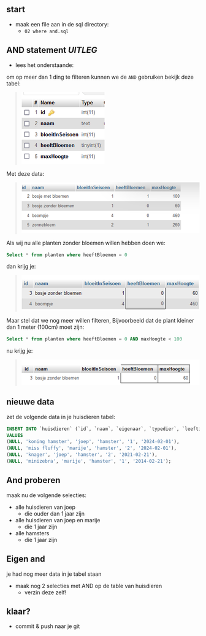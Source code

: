 
## start


- maak een file aan in de sql directory:
    - `02 where and.sql` 



## AND statement *UITLEG*

- lees het onderstaande:


om op meer dan 1 ding te filteren kunnen we de `AND` gebruiken
bekijk deze tabel:
> ![](img/planten.PNG)

Met deze data:
> ![](img/plantendata.PNG)

Als wij nu alle planten zonder bloemen willen hebben doen we:
```SQL
Select * from planten where heeftBloemen = 0
```
dan krijg je:
> ![](img/noand.PNG)

Maar stel dat we nog meer willen filteren, Bijvoorbeeld dat de plant kleiner dan 1 meter (100cm) moet zijn:

```SQL
Select * from planten where heeftBloemen = 0 AND maxHoogte < 100
``` 
nu krijg je:
> ![](img/and.PNG)

## nieuwe data

zet de volgende data in je huisdieren tabel:

```SQL
INSERT INTO `huisdieren` (`id`, `naam`, `eigenaar`, `typedier`, `leeftijd`, `geboortedatum`) 
VALUES 
(NULL, 'koning hamster', 'joep', 'hamster', '1', '2024-02-01'),
(NULL, 'miss fluffy', 'marije', 'hamster', '2', '2024-02-01'),
(NULL, 'knager', 'joep', 'hamster', '2', '2021-02-21'),
(NULL, 'minizebra', 'marije', 'hamster', '1', '2014-02-21');
```


## And proberen

maak nu de volgende selecties:
- alle huisdieren van joep
    - die ouder dan 1 jaar zijn
- alle huisdieren van joep en marije
    - die 1 jaar zijn
- alle hamsters
    - die 1 jaar zijn

## Eigen and

je had nog meer data in je tabel staan
- maak nog 2 selecties met AND op de table van huisdieren
    - verzin deze zelf!

## klaar?

- commit & push naar je git
            
